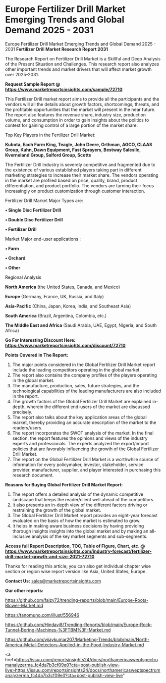 # Europe Fertilizer Drill Market Emerging Trends and Global Demand 2025 - 2031
Europe Fertilizer Drill Market Emerging Trends and Global Demand 2025 - 2031
<strong>Fertilizer Drill Market Research Report 2031</strong>

The Research Report on Fertilizer Drill Market is a Skillful and Deep Analysis of the Present Situation and Challenges. This research report also analyzes other important trends and market drivers that will affect market growth over 2025-2031.

<strong>Request Sample Report @ <a href=https://www.marketreportsinsights.com/sample/72710>https://www.marketreportsinsights.com/sample/72710</a></strong>

This Fertilizer Drill market report aims to provide all the participants and the vendors will all the details about growth factors, shortcomings, threats, and the profitable opportunities that the market will present in the near future. The report also features the revenue share, industry size, production volume, and consumption in order to gain insights about the politics to contest for gaining control of a large portion of the market share.

Top Key Players in the Fertilizer Drill Market:

<strong>Kubota, Each Farm King, Teagle, John Deere, Orthman, AGCO, CLAAS Group, Kuhn, Dawn Equipment, Fast Sprayers, Bestway Salesllc, Kverneland Group, Salford Group, Scotts</strong>

The Fertilizer Drill Industry is severely competitive and fragmented due to the existence of various established players taking part in different marketing strategies to increase their market share. The vendors operating in the market are profiled based on price, quality, brand, product differentiation, and product portfolio. The vendors are turning their focus increasingly on product customization through customer interaction.

Fertilizer Drill Market Major Types are:

<strong>• Single Disc Fertilizer Drill

• Double Disc Fertilizer Drill

• Fertilizer Drill</strong>

Market Major end-user applications :

<strong>• Farm

• Orchard

• Other</strong>

Regional Analysis

</u><strong><b>North America</b></strong> (the United States, Canada, and Mexico)

<strong><b>Europe </b></strong>(Germany, France, UK, Russia, and Italy)

<strong><b>Asia-Pacific</b></strong> (China, Japan, Korea, India, and Southeast Asia)

<strong><b>South America</b></strong> (Brazil, Argentina, Colombia, etc.)

<strong><b>The Middle East and Africa</b></strong> (Saudi Arabia, UAE, Egypt, Nigeria, and South Africa)

<strong>Go For Interesting Discount Here: <a href=https://www.marketreportsinsights.com/discount/72710>https://www.marketreportsinsights.com/discount/72710</a></strong>

<strong>Points Covered in The Report:</strong>
<ol>
  <li>The major points considered in the Global Fertilizer Drill Market report include the leading competitors operating in the global market.</li>
  <li>The report also contains the company profiles of the players operating in the global market.</li>
  <li>The manufacture, production, sales, future strategies, and the technological capabilities of the leading manufacturers are also included in the report.</li>
  <li>The growth factors of the Global Fertilizer Drill Market are explained in-depth, wherein the different end-users of the market are discussed precisely.</li>
  <li>The report also talks about the key application areas of the global market, thereby providing an accurate description of the market to the readers/users.</li>
  <li>The report incorporates the SWOT analysis of the market. In the final section, the report features the opinions and views of the industry experts and professionals. The experts analyzed the export/import policies that are favorably influencing the growth of the Global Fertilizer Drill Market.</li>
  <li>The report on the Global Fertilizer Drill Market is a worthwhile source of information for every policymaker, investor, stakeholder, service provider, manufacturer, supplier, and player interested in purchasing this research document.</li>
</ol>
<strong>Reasons for Buying Global Fertilizer Drill Market Report:</strong>

<ol>
  <li>The report offers a detailed analysis of the dynamic competitive landscape that keeps the reader/client well ahead of the competitors.</li>
  <li>It also presents an in-depth view of the different factors driving or restraining the growth of the global market.</li>
  <li>The Global Fertilizer Drill Market report provides an eight-year forecast evaluated on the basis of how the market is estimated to grow.</li>
  <li>It helps in making aware business decisions by having providing thorough insights insights into the global market and by making an all-inclusive analysis of the key market segments and sub-segments.</li>
</ol>
<strong>Access full Report Description, TOC, Table of Figure, Chart, etc. @ <a href=https://www.marketreportsinsights.com/industry-forecast/fertilizer-drill-market-growth-and-size-2021-72710>https://www.marketreportsinsights.com/industry-forecast/fertilizer-drill-market-growth-and-size-2021-72710</a></strong>


Thanks for reading this article; you can also get individual chapter wise section or region wise report version like Asia, United States, Europe.

<strong>Contact Us:</strong>
sales@marketreportsinsights.com

<strong>Our other reports:</strong>

<a href=https://github.com/faizy72/trending-reports/blob/main/Europe-Roots-Blower-Market.md>https://github.com/faizy72/trending-reports/blob/main/Europe-Roots-Blower-Market.md</a>

<a href=https://tanomuno.com/illust/556946>https://tanomuno.com/illust/556946</a>

<a href=https://github.com/Hindavi8/Trending-Reports/blob/main/Europe-Rock-Tunnel-Boring-Machines-%3FTBM%3F-Market.md>https://github.com/Hindavi8/Trending-Reports/blob/main/Europe-Rock-Tunnel-Boring-Machines-%3FTBM%3F-Market.md</a>

<a href=https://github.com/vijaykumar207/Marketing-Trends/blob/main/North-America-Metal-Detectors-Applied-in-the-Food-Industry-Market.md>https://github.com/vijaykumar207/Marketing-Trends/blob/main/North-America-Metal-Detectors-Applied-in-the-Food-Industry-Market.md</a>

<a href=https://issuu.com/reportsinsights24/docs/northamericasweptspectrumanalyzerma_fc4da7b3cf09e0?cta=post-publish-view-live>https://issuu.com/reportsinsights24/docs/northamericasweptspectrumanalyzerma_fc4da7b3cf09e0?cta=post-publish-view-live</a>"
